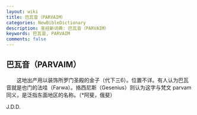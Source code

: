 ```yaml
---
layout: wiki
title: 巴瓦音（PARVAIM）
categories: NewBibleDictionary
description: 圣经新词典: 巴瓦音（PARVAIM）
keywords: 巴瓦音, PARVAIM
comments: false
---
```


## 巴瓦音（PARVAIM）

　　这地出产用以装饰所罗门圣殿的金子（代下三6）。位置不详。有人认为巴瓦音就是也门的法哇（Farwa）。挌西尼斯（Gesenius）则认为这字与梵文 parvam 同义，是泛指东面地区的名称。（*阿斐，俄斐）

J.D.D.








